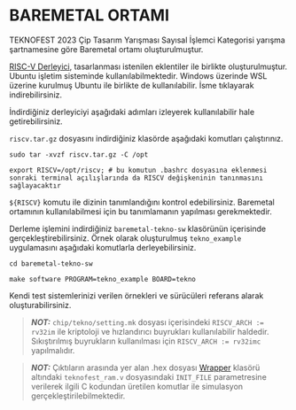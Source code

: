 # BAREMETAL ORTAMI

TEKNOFEST 2023 Çip Tasarım Yarışması Sayısal İşlemci Kategorisi yarışma 
şartnamesine göre Baremetal ortamı oluşturulmuştur. 

[RISC-V Derleyici](https://safirdepo.b3lab.org/shares/public/share/zWyik4Fi8uypDCUcauuIkxjbQcHHuj1Y ), tasarlanması istenilen eklentiler ile birlikte oluşturulmuştur. Ubuntu işletim sisteminde kullanılabilmektedir. Windows üzerinde WSL üzerine kurulmuş Ubuntu ile birlikte de kullanılabilir. İsme tıklayarak indirebilirsiniz.

İndirdiğiniz derleyiciyi aşağıdaki adımları izleyerek kullanılabilir hale getirebilirsiniz. 

`riscv.tar.gz` dosyasını indirdiğiniz klasörde aşağıdaki komutları çalıştırınız. 

```
sudo tar -xvzf riscv.tar.gz -C /opt

export RISCV=/opt/riscv; # bu komutun .bashrc dosyasına eklenmesi sonraki terminal açılışlarında da RISCV değişkeninin tanınmasını sağlayacaktır
```

`${RISCV}` komutu ile dizinin tanımlandığını kontrol edebilirsiniz. Baremetal ortamının kullanılabilmesi için bu tanımlamanın yapılması gerekmektedir.

Derleme işlemini indirdiğiniz `baremetal-tekno-sw` klasörünün içerisinde gerçekleştirebilirsiniz.
Örnek olarak oluşturulmuş `tekno_example` uygulamasını aşağıdaki komutlarla derleyebilirsiniz. 

```
cd baremetal-tekno-sw

make software PROGRAM=tekno_example BOARD=tekno
```

Kendi test sistemlerinizi verilen örnekleri ve sürücüleri referans alarak oluşturabilirsiniz.

> **_NOT:_**  `chip/tekno/setting.mk` dosyası içerisindeki `RISCV_ARCH := rv32im` ile kriptoloji ve hızlandırıcı buyrukları kullanılabilir haldedir. Sıkıştırılmış buyrukların kullanılması için `RISCV_ARCH := rv32imc` yapılmalıdır.

> **_NOT:_**  Çıktıların arasında yer alan .hex dosyası [Wrapper](https://github.com/TUTEL-TUBITAK/TEKNOFEST_2023_Cip_Tasarim_Yarismasi/tree/main/Wrapper) klasörü altındaki `teknofest_ram.v` dosyasındaki `INIT_FILE` parametresine verilerek ilgili C kodundan üretilen komutlar ile simulasyon gerçekleştirilebilmektedir.

